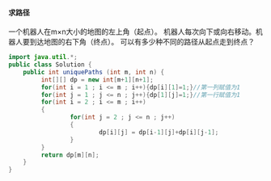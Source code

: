 #### 求路径

一个机器人在m×n大小的地图的左上角（起点）。
机器人每次向下或向右移动。机器人要到达地图的右下角（终点）。
可以有多少种不同的路径从起点走到终点？

```java
import java.util.*;
public class Solution {
    public int uniquePaths (int m, int n) {
         int[][] dp = new int[m+1][n+1];
         for(int i = 1 ; i <= m ; i++){dp[i][1]=1;}//第一列赋值为1
         for(int j = 1 ; j <= n ; j++){dp[1][j]=1;}//第一行赋值为1
         for(int i = 2 ; i <= m ; i++)
         {
                 for(int j = 2 ; j <= n ; j++)
                 {
                         dp[i][j] = dp[i-1][j]+dp[i][j-1];
                 }
         }
         return dp[m][n];
    }
}
```